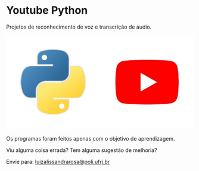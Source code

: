 # Youtube Python

Projetos de reconhecimento de voz e transcrição de áudio. 

![alt text](https://github.com/LissandraRodrigues/youtube_python/blob/master/Example_1.jpeg?raw=true)

Os programas foram feitos apenas com o objetivo de aprendizagem.

Viu alguma coisa errada? Tem alguma sugestão de melhoria?

Envie para: luizalissandrarosa@poli.ufrj.br


